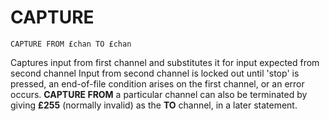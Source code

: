 # CAPTURE

`CAPTURE FROM £chan TO £chan`

Captures input from first channel and substitutes it for input expected from second channel Input from second channel is locked out until 'stop' is pressed, an end-of-file condition arises on the first channel, or an error occurs. **CAPTURE FROM** a particular channel can also be terminated by giving **£255** (normally invalid) as the **TO** channel, in a later statement.
